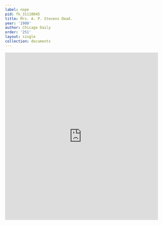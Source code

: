 ```yaml
---
label: nope
pid: fk_31110045
title: Mrs. A. P. Stevens Dead.
year: '1900'
author: Chicago Daily
order: '251'
layout: single
collection: documents
---
```

<iframe src="https://northwestern.app.box.com/embed/s/4p30lvckitp1yf3hmsjp1wg7vxn0x9x6?sortColumn=date&view=list" width="100%" height="550" frameborder="0" allowfullscreen webkitallowfullscreen msallowfullscreen></iframe>
